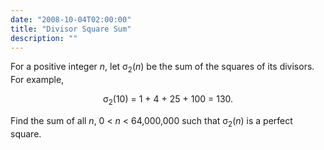 ```yaml
---
date: "2008-10-04T02:00:00"
title: "Divisor Square Sum"
description: ""
---
```


<p>For a positive integer <var>n</var>, let σ<sub>2</sub>(<var>n</var>) be the sum of the squares of its divisors. For example,</p>
<div style="text-align:center;">σ<sub>2</sub>(10) = 1 + 4 + 25 + 100 = 130.</div>
<p>Find the sum of all <var>n</var>, 0 &lt; <var>n</var> &lt; 64,000,000 such that σ<sub>2</sub>(<var>n</var>) is a perfect square.</p>

